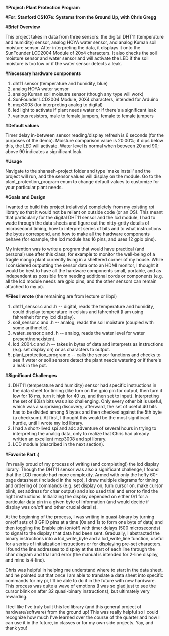 #**Project: Plant Protection Program**

#**For: Stanford CS107e: Systems from the Ground Up, with Chris Gregg**

#**Brief Overview**

This project takes in data from three sensors: the digital DHT11 (temperature and humidity) sensor, analog HOYA water sensor, and analog Kuman soil moisture sensor. After interpreting the data, it displays it onto the SunFounder LCD2004 Module of 20x4 characters.
It also checks the soil moisture sensor and water sensor and will activate the LED if the soil moisture is too low or if the water sensor detects a leak.


#**Necessary hardware components**

1. dht11 sensor (temperature and humidity, blue)
2. analog HOYA water sensor
3. analog Kuman soil moisutre sensor (though any type will work)
4. SunFounder LCD2004 Module, 20X4 characters, intended for Arduino
5. mcp3008 (for interpreting analog to digital)
6. led light to activate if plant needs water or if there's a significant leak
7. various resistors, male to female jumpers, female to female jumpers


#**Default values**

Timer delay in-between sensor reading/display refresh is 6 seconds (for the purposes of the demo).
Moisture comparison value is 20.00%; if dips below this, the LED will activate.
Water level is normal when between 20 and 90; above 90 indicates a significant leak.


#**Usage**

Navigate to the shanaeh-project folder and type 'make install' and the project will run, and the sensor values will display on the module. 
Go to the plant_protection_program enum to change default values to customize for your particular plant needs.


#**Goals and Design**

I wanted to build this project (relatively) completely from my existing rpi library so that it would not be reliant on outside code (or an OS). This meant that particularly for the digital DHT11 sensor and the lcd module, I had to wade through the data sheets and figure out the nitty-gritty details of microsecond timing, how to interpret series of bits and to what instructions the bytes correspond, and how to make all the hardware components behave (for example, the lcd module has 16 pins, and uses 12 gpio pins). 

My intention was to write a program that would have practical (and personal) use after this class, for example to monitor the well-being of a fragile mango plant currently living in a sheltered corner of my house. 
While I considered outputting the sensor data onto an HDMI monitor, I thought it would be best to have all the hardware components small, portable, and as independent as possible from needing additional cords or components (e.g. all the lcd module needs are gpio pins, and the other sensors can remain attached to my pi).


#**Files I wrote** (the remaining are from lecture or libpi)

1. dht11_sensor.c and .h -- digital, reads the temperature and humidity, could display temperature in celsius and fahrenheit (I am using fahrenheit for my lcd display).
2. soil_sensor.c and .h -- analog, reads the soil moisture (coupled with some arithmetic).
3. water_sensor.c and .h -- analog, reads the water level for water present/nonexistent.
4. lcd_2004.c and .h -- takes in bytes of data and interprets as instructions (e.g. set display on) or as characters to output.
5. plant_protection_program.c -- calls the sensor functions and checks to see if water or soil sensors detect the plant needs watering or if there's a leak in the pot. 


#**Significant Challenges**

1. DHT11 (temperature and humidity) sensor had specific instructions in the data sheet for timing (like turn on the gpio pin for output, then turn it low for 18 ms, turn it high for 40 us, and then set to input). Interpreting the set of 80ish bits was also challenging. Only every other bit is useful, which was a surprising discovery; afterward, the set of useful 40 bits has to be divided among 5 bytes and then checked against the 5th byte (a checksum). At first, I thought this would be the most significant hurdle, until I wrote my lcd library.
2. I had a short-lived spi and adc adventure of several hours in trying to interpreting the analog data, only to realize that Chris had already written an excellent mcp3008 and spi library.
3. LCD module (described in the next section).


#**Favorite Part :)**

I'm really proud of my process of writing (and completing!) the lcd display library. Though the DHT11 sensor was also a significant challenge, I found that the LCD module had more complexity. Armed with only the hefty 60-page datasheet (included in the repo), I drew multiple diagrams for timing and ordering of commands (e.g. set display on, turn cursor on, make cursor blink, set address for char output) and also used trial and error to find the right instructions. Initializing the display depended on either 0/1 for a particular data pin in a given byte of information (and would decide if display was on/off and other crucial details).

At the beginning of the process, I was writing in quasi-binary by turning on/off sets of 8 GPIO pins at a time (0s and 1s to form one byte of data) and then toggling the Enable pin (on/off) with timer delays (500 microseconds) to signal to the display that data had been sent. Gradually, I abstracted the binary instructions into a lcd_write_byte and a lcd_write_line function, useful for a series of initialization instructions or for displaying pre-set characters. I found the line addresses to display at the start of each line through the char diagram and trial and error (the manual is intended for 2-line display, and mine is 4-line).

Chris was helpful in helping me understand where to start in the data sheet, and he pointed out that once I am able to translate a data sheet into specific commands for my pi, I'll be able to do it in the future with new hardware. This process was quite a wave of emotions (I was so glad just to see the cursor blink on after 32 quasi-binary instructions), but ultimately very rewarding. 

I feel like I've truly built this lcd library (and this general project of hardware/software) from the ground up! This was really helpful so I could recognize how much I've learned over the course of the quarter and how I can use it in the future, in classes or for my own side projects. Yay, and thank you!

